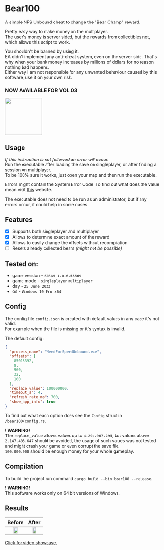 # Bear100
A simple NFS Unbound cheat to change the "Bear Champ" reward.

Pretty easy way to make money on the multiplayer. <br>
The user's money is server sided, but the rewards from collectibles not, which allows this script to work.

You shouldn't be banned by using it. <br>
EA didn't implement any anti-cheat system, even on the server side. That's why when your bank money 
increases by millions of dollars for no reason nothing bad happens. <br>
Either way I am not responsible for any unwanted behaviour caused by this software, use it on your own risk.

### NOW AVAILABLE FOR VOL.03
<img src="https://i.imgur.com/znWqmWB.png" width="120">

## Usage
*If this instruction is not followed an error will occur.* <br>
Run the executable after loading the save on singleplayer, or after finding a session on multiplayer. <br>
To be 100% sure it works, just open your map and then run the executable.

Errors might contain the System Error Code. 
To find out what does the value mean visit [this](https://learn.microsoft.com/en-us/windows/win32/debug/system-error-codes--0-499-) website.

The executable does not need to be run as an administrator, but if any errors occur, it could help in some cases.

## Features
- [x] Supports both singleplayer and multiplayer
- [x] Allows to determine exact amount of the reward
- [x] Allows to easily change the offsets without recompilation
- [ ] Resets already collected bears *(might not be possible)*

## Tested on:
- game version - `STEAM 1.0.6.53569`
- game mode - `singleplayer` `multiplayer`
- day - `25 June 2023`
- os - `Windows 10 Pro x64`

## Config
The config file `config.json` is created with default values in any case it's not valid. <br>
For example when the file is missing or it's syntax is invalid.

The default config:
```json
{
  "process_name": "NeedForSpeedUnbound.exe",
  "offsets": [
    85013392,
    8,
    960,
    32,
    100
  ],
  "replace_value": 100000000,
  "timeout_s": 4,
  "refresh_rate_ms": 700,
  "show_app_info": true
}
```
To find out what each option does see the `Config` struct in `/bear100/config.rs`.

**! WARNING!** <br>
The `replace_value` allows values up to `4.294.967.295`, but values above `2.147.483.647` should be avoided, the usage of such values was not tested and might crash your game or even corrupt the save file. <br>
`100.000.000` should be enough money for your whole gameplay.

## Compilation
To build the project run command `cargo build --bin bear100 --release`.

**! WARNING!** <br>
This software works only on 64 bit versions of Windows.

## Results
| Before                                                           | After                                                            |
|:----------------------------------------------------------------:|:----------------------------------------------------------------:|
| <img src="https://i.imgur.com/6GVuLoO.png" width=50% height=50%> | <img src="https://i.imgur.com/eAvvHZ0.png" width=50% height=50%> |

[Click for video showcase.](https://youtu.be/HlnrDJioqLQ)
